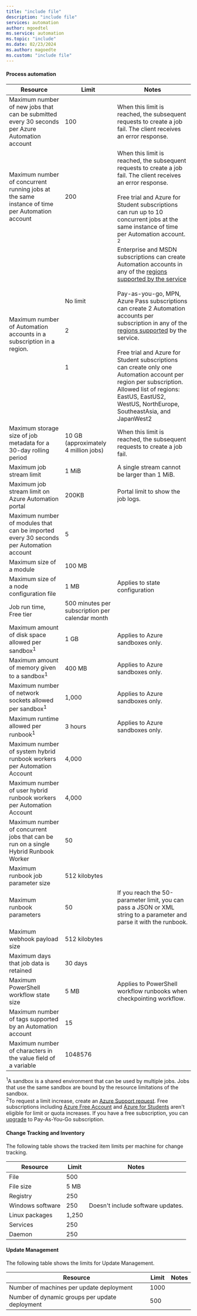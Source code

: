 ```yaml
---
title: "include file"
description: "include file"
services: automation
author: mgoedtel
ms.service: automation
ms.topic: "include"
ms.date: 02/23/2024
ms.author: magoedte
ms.custom: "include file"
---
```


#### Process automation

| Resource | Limit |Notes|
| --- | --- |---|
| Maximum number of new jobs that can be submitted every 30 seconds per Azure Automation account  |100 |When this limit is reached, the subsequent requests to create a job fail. The client receives an error response.|
| Maximum number of concurrent running jobs at the same instance of time per Automation account  |200 |When this limit is reached, the subsequent requests to create a job fail. The client receives an error response. </br> </br> Free trial and Azure for Student subscriptions can run up to 10 concurrent jobs at the same instance of time per Automation account. <sup>2</sup>|
|Maximum number of Automation accounts in a subscription in a region.| No limit </br> </br> </br> </br> 2 </br> </br> </br> </br> </br> 1 | Enterprise and MSDN subscriptions can create Automation accounts in any of the [regions supported by the service](https://azure.microsoft.com/pricing/details/automation/) </br> </br> Pay-as-you-go, MPN, Azure Pass subscriptions can create 2 Automation accounts per subscription in any of the [regions supported](https://azure.microsoft.com/pricing/details/automation/) by the service. </br> </br> Free trial and Azure for Student subscriptions can create only one Automation account per region per subscription. Allowed list of regions: EastUS, EastUS2, WestUS, NorthEurope, SoutheastAsia, and JapanWest2|
| Maximum storage size of job metadata for a 30-day rolling period | 10 GB (approximately 4 million jobs)|When this limit is reached, the subsequent requests to create a job fail. |
| Maximum job stream limit|1 MiB|A single stream cannot be larger than 1 MiB.|
| Maximum job stream limit on Azure Automation portal | 200KB | Portal limit to show the job logs.|
| Maximum number of modules that can be imported every 30 seconds per Automation account |5 ||
| Maximum size of a module |100 MB ||
| Maximum size of a  node configuration file | 1 MB | Applies to state configuration |
| Job run time, Free tier |500 minutes per subscription per calendar month ||
| Maximum amount of disk space allowed per sandbox<sup>1</sup> |1 GB |Applies to Azure sandboxes only.|
| Maximum amount of memory given to a sandbox<sup>1</sup> |400 MB |Applies to Azure sandboxes only.|
| Maximum number of network sockets allowed per sandbox<sup>1</sup> |1,000 |Applies to Azure sandboxes only.|
| Maximum runtime allowed per runbook<sup>1</sup> |3 hours |Applies to Azure sandboxes only.|
| Maximum number of system hybrid runbook workers per Automation Account|4,000||
| Maximum number of user hybrid runbook workers per Automation Account|4,000||
|Maximum number of concurrent jobs that can be run on a single Hybrid Runbook Worker|50 ||
| Maximum runbook job parameter size   | 512 kilobytes||
| Maximum runbook parameters   | 50|If you reach the 50-parameter limit, you can pass a JSON or XML string to a parameter and parse it with the runbook.|
| Maximum webhook payload size |  512 kilobytes|
| Maximum days that job data is retained|30 days|
| Maximum PowerShell workflow state size |5 MB| Applies to PowerShell workflow runbooks when checkpointing workflow.|
| Maximum number of tags supported by an Automation account|15||
|Maximum number of characters in the value field of a variable| 1048576||

<sup>1</sup>A sandbox is a shared environment that can be used by multiple jobs. Jobs that use the same sandbox are bound by the resource limitations of the sandbox.</br>
<sup>2</sup>To request a limit increase, create an [Azure Support request](https://portal.azure.com/). Free subscriptions including [Azure Free Account](https://azure.microsoft.com/offers/ms-azr-0044p/) and [Azure for Students](https://azure.microsoft.com/offers/ms-azr-0170p/) aren't eligible for limit or quota increases. If you have a free subscription, you can [upgrade](../articles/cost-management-billing/manage/upgrade-azure-subscription.md) to Pay-As-You-Go subscription.

#### Change Tracking and Inventory

The following table shows the tracked item limits per machine for change tracking.

| **Resource** | **Limit**| **Notes** |
|---|---|---|
|File|500||
|File size|5 MB||
|Registry|250||
|Windows software|250|Doesn't include software updates.|
|Linux packages|1,250||
|Services|250||
|Daemon|250||

#### Update Management

The following table shows the limits for Update Management.

| **Resource** | **Limit**| **Notes** |
|---|---|---|
|Number of machines per update deployment|1000||
|Number of dynamic groups per update deployment |500 ||
